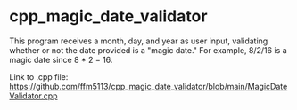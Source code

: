 # cpp_magic_date_validator
This program receives a month, day, and year as user input, validating whether or not the date provided is a "magic date." For example, 8/2/16 is a magic date since 8 * 2 = 16.

Link to .cpp file: https://github.com/ffm5113/cpp_magic_date_validator/blob/main/MagicDateValidator.cpp
